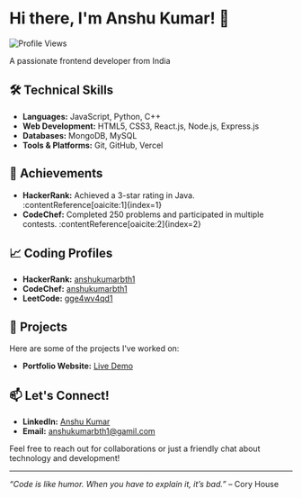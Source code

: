 # Hi there, I'm Anshu Kumar! 👋

![Profile Views](https://komarev.com/ghpvc/?username=anshukumarbth1&color=blue)

A passionate frontend developer from India
## 🛠️ Technical Skills

- **Languages:** JavaScript, Python, C++
- **Web Development:** HTML5, CSS3, React.js, Node.js, Express.js
- **Databases:** MongoDB, MySQL
- **Tools & Platforms:** Git, GitHub, Vercel

## 🌟 Achievements

- **HackerRank:** Achieved a 3-star rating in Java. :contentReference[oaicite:1]{index=1}
- **CodeChef:** Completed 250 problems and participated in multiple contests. :contentReference[oaicite:2]{index=2}

## 📈 Coding Profiles

- **HackerRank:** [anshukumarbth1](https://www.hackerrank.com/profile/anshukumarbth1)
- **CodeChef:** [anshukumarbth1](https://www.codechef.com/users/anshukumarbth1)
- **LeetCode:** [gge4wv4qd1](https://leetcode.com/u/gge4wv4qd1/)

## 🚀 Projects

Here are some of the projects I've worked on:

- **Portfolio Website:** [Live Demo](https://anshukumar.vercel.app/) 
## 📫 Let's Connect!

- **LinkedIn:** [Anshu Kumar](https://www.linkedin.com/in/anshu-kumar-8b579a289/)
- **Email:** [anshukumarbth1@gamil.com](mailto:anshukumarbth1@gmail.com)

Feel free to reach out for collaborations or just a friendly chat about technology and development!

---

*“Code is like humor. When you have to explain it, it’s bad.”* – Cory House
